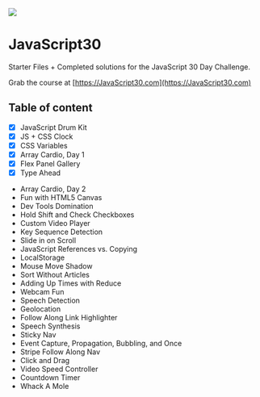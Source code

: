 ![](https://javascript30.com/images/JS3-social-share.png)

# JavaScript30

Starter Files + Completed solutions for the JavaScript 30 Day Challenge.

Grab the course at [https://JavaScript30.com](https://JavaScript30.com)

## Table of content

- [x] JavaScript Drum Kit
- [X] JS + CSS Clock
- [X] CSS Variables
- [X] Array Cardio, Day 1
- [X] Flex Panel Gallery
- [X] Type Ahead
- Array Cardio, Day 2
- Fun with HTML5 Canvas
- Dev Tools Domination
- Hold Shift and Check Checkboxes
- Custom Video Player
- Key Sequence Detection
- Slide in on Scroll
- JavaScript References vs. Copying
- LocalStorage
- Mouse Move Shadow
- Sort Without Articles
- Adding Up Times with Reduce
- Webcam Fun
- Speech Detection
- Geolocation
- Follow Along Link Highlighter
- Speech Synthesis
- Sticky Nav
- Event Capture, Propagation, Bubbling, and Once
- Stripe Follow Along Nav
- Click and Drag
- Video Speed Controller
- Countdown Timer
- Whack A Mole
